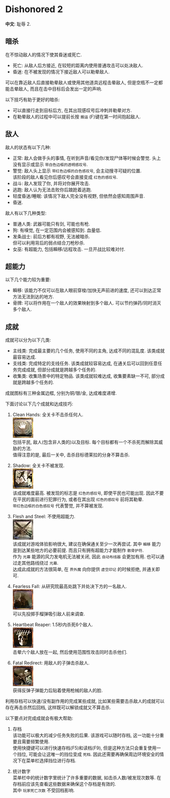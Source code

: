 # Dishonored 2

**中文**: 耻辱 2.  

## 暗杀

在不惊动敌人的情况下使其昏迷或死亡.  

- 死亡: 从敌人后方接近, 在较短的距离内使用普通攻击可以处决敌人.
- 昏迷: 在不被发现的情况下接近敌人可以勒晕敌人.

可以在靠近敌人后直接勒晕敌人或使用其他道具远程击晕敌人, 但是空瓶不一定都能击晕敌人, 而且在击中目标后会发出一定的声响.  

以下技巧有助于更好的暗杀:  

- 可以直接行走到目标后方, 在其出现感叹号后冲刺并勒晕对方.
- 在勒晕敌人的过程中可以提前长按 `搬运` (F)键在第一时间抱起敌人.

## 敌人

敌人的状态有以下几种:  

- 正常: 敌人会做手头的事情, 在听到声音/看见你/发现尸体等时候会警觉. 头上没有显示或显示 `带白色边框的透明感叹号`.
- 警觉: 敌人头上显示 `带红色边框的白色感叹号`, 会主动搜寻可疑的位置.  
  该阶段的敌人看见你后感叹号会直接变成 `红色的感叹号`.
- 战斗: 敌人发现了你, 并将对你展开攻击.
- 逃跑: 敌人认为无法击败你后踉跄着逃跑.
- 轻度昏迷/睡眠: 该情况下敌人完全没有视野, 但依然会感知周围声音.
- 昏迷.

敌人有以下几种类型:  

- 普通人类: 武器可能只有剑, 可能也有枪.
- 狗: 有嗅觉, 在一定范围内会被感知到. 血量低.
- 发条战士: 前后方都有视野, 无法被暗杀.  
  但可以利用背后的弱点结合刀枪秒杀.
- 女巫: 有超能力, 包括瞬移/远程攻击. 一旦开战比较难对付.

## 超能力

以下几个能力较为重要:  

- 瞬移: 该能力不仅可以在敌人眼前穿梭/加快无声前进的速度, 还可以到达正常方法无法到达的地方.
- 骨牌: 可以将作用在一个敌人的效果映射到多个敌人. 可以节约弹药/同时消灭多个敌人.

## 成就

成就可以分为以下几类:  

- 主线类: 完成最主要的几个任务, 使用不同的主角, 达成不同的混乱度. 该类成就最容易达成.
- 支线类: 完成特定的支线任务. 该类成就较容易达成, 在通关后可以回到任意任务完成成就, 但部分成就是跨越多个任务的.
- 收集类: 收集场景中的特定物品. 该类成就较难达成, 收集要素缺一不可, 部分成就是跨越多个任务的.

成就图标有三种金属边框, 分别为铜/银/金, 达成难度递增.  

下面讨论以下几个成就和达成技巧:  

1. Clean Hands: 全关卡不击杀任何人.  
   ![Clean Hands](assets/clean_hands.jpg)  
   包括平民, 敌人(包含非人类的)以及目标. 每个目标都有一个不杀死而解除其威胁的方法.  
   值得注意的是, 最后一关中, 击杀目标德莱拉的分身不算击杀.  

2. Shadow: 全关卡不被发现.  
   ![Shadow](assets/shadow.jpg)  
   该成就难度最高. 被发现的标志是 `红色的感叹号`, 即使平民也可能出现. 因此不要在平民的面前进行犯罪行为, 或者在其出现 `红色的感叹号` 前将其勒晕.  
   `带红色边框的白色感叹号` 代表警觉, 并不算被发现.  

3. Flesh and Steel: 不使用超能力.  
   ![Flesh and Steel](assets/flesh_and_steel.jpg)  
   该成就对游戏体验影响很大, 建议在确保通关至少一次再尝试. 其中 `瞬移` 能力是到达某些地方的必要前提. 而且只有拥有超能力才能制作 `骸骨护符`.  
   作为 `光幕` 能源的风力发电机无法被关闭, 因此 `自动布线器` 会更加有用. 也可以通过走其他路线绕过 `光幕`.  
   达成此成就的方法很简单, 在 `界外魔` 向你提供 `虚空印记` 的时候拒绝, 并通关即可.  

4. Fearless Fall: 从研究院最高处跳下并处决下方的一名敌人.  
   ![Fearless Fall](assets/fearless_fall.jpg)  
   可以先投掷手榴弹吸引敌人前来调查.  

5. Heartbeat Reaper: 1.5秒内杀死6个敌人.  
   ![Heartbeat Reaper](assets/heartbeat_reaper.jpg)  
   击晕六个敌人放在一起, 然后使用范围性攻击同时击杀他们.  

6. Fatal Redirect: 用敌人的子弹击杀敌人.  
   ![Fatal Redirect](assets/fatal_redirect.jpg)  
   获得反弹子弹能力后贴着使用枪械的敌人的脸.  

利用存档可以快速/没有副作用的完成某些成就, 比如某些需要击杀敌人的成就可以存在再击杀然后回档, 这样既可以解锁成就又不算击杀.  

以下要点对完成成就会有极大帮助:  

1. 存档  
   该功能可以极大的减少任务失败的后果. 该游戏可以随时存档, 这一功能十分重要且需要频繁使用.  
   使用快捷键可以进行快速存档(F5)和读档(F9), 但是这种方法只会重复使用一个挡位, 可能会让这唯一的挡位变成 `死档`. 因此还需要再确保周边环境安全的情况下在菜单栏选择挡位进行存档.  

2. 统计数字  
   菜单栏中的统计数字里统计了许多重要的数据, 如击杀人数/被发现次数等. 在存档前应该先查看这些数据来确保这个存档是有效的.  
   其中 `玩家死亡次数` 不受回档影响.  
